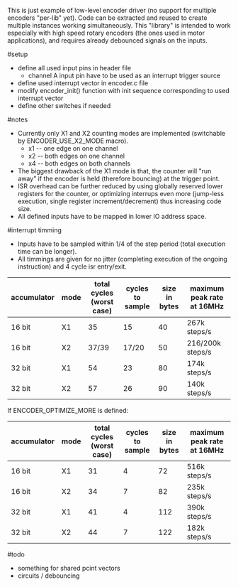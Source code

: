 This is just example of low-level encoder driver (no support for multiple encoders "per-lib" yet).
Code can be extracted and reused to create multiple instances working simultaneously.
This "library" is intended to work especially with high speed rotary encoders (the ones used in motor applications), and requires already debounced signals on the inputs.

#setup
- define all used input pins in header file
	* channel A input pin have to be used as an interrupt trigger source
- define used interrupt vector in encoder.c file
- modify encoder_init() function with init sequence corresponding to used interrupt vector
- define other switches if needed

#notes
- Currently only X1 and X2 counting modes are implemented (switchable by ENCODER_USE_X2_MODE macro).
	* x1 -- one edge on one channel
	* x2 -- both edges on one channel
	* x4 -- both edges on both channels
- The biggest drawback of the X1 mode is that, the counter will "run away" if the encoder is held (therefore bouncing) at the trigger point. 
- ISR overhead can be further reduced by using globally reserved lower registers for the counter, or optimizing interrups even more (jump-less execution, single register increment/decrement) thus increasing code size. 
- All defined inputs have to be mapped in lower IO address space.

#interrupt timming

- Inputs have to be sampled within 1/4 of the step period (total execution time can be longer).
- All timmings are given for no jitter (completing execution of the ongoing instruction) and 4 cycle isr entry/exit.

| accumulator  | mode | total cycles (worst case) | cycles to sample | size in bytes | maximum peak rate at 16MHz | 
| --- | --- | --- | --- | --- | --- |
| 16 bit | X1 | 35 | 15 | 40 | 267k steps/s |
| 16 bit | X2 | 37/39 | 17/20 | 50 | 216/200k steps/s |
| 32 bit | X1 | 54 | 23 | 80 | 174k steps/s |
| 32 bit | X2 | 57 | 26 | 90 | 140k steps/s |

If ENCODER_OPTIMIZE_MORE is defined:

| accumulator  | mode | total cycles (worst case) | cycles to sample | size in bytes | maximum peak rate at 16MHz | 
| --- | --- | --- | --- | --- | --- |
| 16 bit | X1 | 31 | 4 | 72 | 516k steps/s |
| 16 bit | X2 | 34 | 7 | 82 | 235k steps/s |
| 32 bit | X1 | 41 | 4 | 112 | 390k steps/s |
| 32 bit | X2 | 44 | 7 | 122 | 182k steps/s |

#todo
- something for shared pcint vectors
- circuits / debouncing